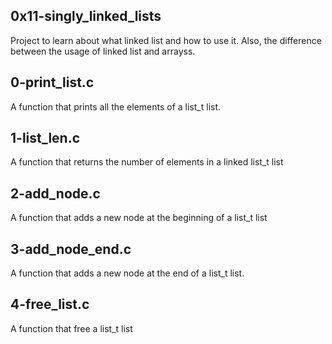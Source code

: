 ## 0x11-singly_linked_lists
Project to learn about what linked list and how to use it. Also, the difference between the usage of linked list and arrayss.
## 0-print_list.c
A function that prints all the elements of a list_t list.
## 1-list_len.c
A function that returns the number of elements in a linked list_t list
## 2-add_node.c
A function that adds a new node at the beginning of a list_t list
## 3-add_node_end.c
A function that adds a new node at the end of a list_t list.
## 4-free_list.c
A function that free a list_t list
